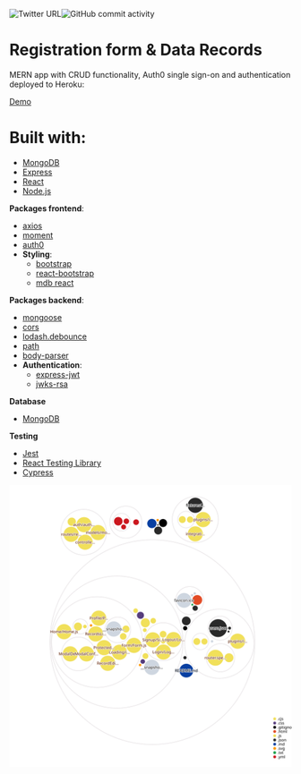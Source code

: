 ![Twitter URL](https://img.shields.io/twitter/url?style=social&url=https%3A%2F%2Ftwitter.com%2FVladBurlutsky)![GitHub commit activity](https://img.shields.io/github/commit-activity/m/nezlobnaya/registration_form?style=plastic)

# Registration form & Data Records

MERN app with CRUD functionality, Auth0 single sign-on and authentication deployed to Heroku:

[Demo](https://reggg-form.herokuapp.com/)

# <b>Built with</b>:
- [MongoDB](https://www.mongodb.com/)
- [Express](https://expressjs.com/)
- [React](https://reactjs.org)
- [Node.js](https://nodejs.org)


<b>Packages frontend</b>:
- [axios](https://www.npmjs.com/package/axios)
- [moment](https://www.npmjs.com/package/moment)
- [auth0](https://github.com/auth0/auth0-react)
- <b>Styling</b>:
  - [bootstrap](https://www.npmjs.com/package/bootstrap)
  - [react-bootstrap]( https://react-bootstrap.github.io/)
  - [mdb react]( https://mdbootstrap.com/docs/react/)
  
  
 
<b>Packages backend</b>:
- [mongoose](https://www.npmjs.com/package/mongoose)
- [cors](https://www.npmjs.com/package/cors)
- [lodash.debounce](https://www.npmjs.com/package/lodash.debounce)
- [path](https://www.npmjs.com/package/path)
- [body-parser](https://www.npmjs.com/package/body-parser)
- <b>Authentication</b>:
  - [express-jwt](https://github.com/auth0/express-jwt)
  - [jwks-rsa](https://github.com/auth0/node-jwks-rsa)

<b>Database</b>
- [MongoDB](https://www.mongodb.com/)

<b>Testing</b>
- [Jest](https://jestjs.io/)
- [React Testing Library](https://testing-library.com/docs/react-testing-library/intro/)
- [Cypress](https://cypress.io/)

![Visualization of the codebase](./diagram.svg)
